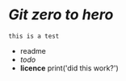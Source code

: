 # _*Git zero to hero*_
```
this is a test
```
- readme
- _todo_
- **licence**
print('did this work?')

